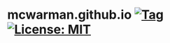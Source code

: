 # mcwarman.github.io [![Tag](https://img.shields.io/github/tag/mcwarman/mcwarman.github.io.svg)](https://github.com/mcwarman/mcwarman.github.io/tags) [![License: MIT](https://img.shields.io/badge/License-MIT-yellow.svg)](https://opensource.org/licenses/MIT)
